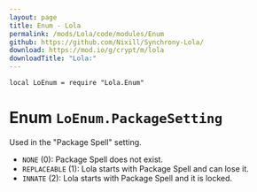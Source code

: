 ```yaml
---
layout: page
title: Enum - Lola
permalink: /mods/Lola/code/modules/Enum
github: https://github.com/Nixill/Synchrony-Lola/
download: https://mod.io/g/crypt/m/lola
downloadTitle: "Lola:"
---
```


`local LoEnum = require "Lola.Enum"`

# Enum `LoEnum.PackageSetting`
Used in the "Package Spell" setting.
- `NONE` (0): Package Spell does not exist.
- `REPLACEABLE` (1): Lola starts with Package Spell and can lose it.
- `INNATE` (2): Lola starts with Package Spell and it is locked.